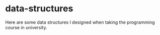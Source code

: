 # data-structures

Here are some data structures I designed when taking the programming course in university.
